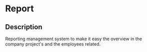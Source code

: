 # Report #
## Description ##
Reporting management system to make it easy the overview in 
the company project's and the employees related.
